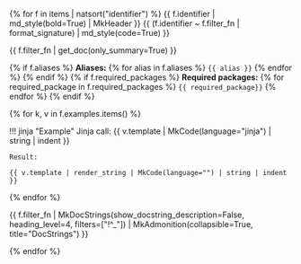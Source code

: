 {% for f in items | natsort("identifier") %}
{{ f.identifier | md_style(bold=True) | MkHeader }}
{{ (f.identifier ~ f.filter_fn | format_signature) | md_style(code=True) }}

{{ f.filter_fn | get_doc(only_summary=True) }}

{% if f.aliases %}
**Aliases:** {% for alias in f.aliases %} `{{ alias }}` {% endfor %}
{% endif %}
{% if f.required_packages %}
**Required packages:** {% for required_package in f.required_packages %} `{{ required_package}}` {% endfor %}
{% endif %}

{% for k, v in f.examples.items() %}

!!! jinja "Example"
    Jinja call:
    {{ v.template | MkCode(language="jinja") | string | indent }}

    Result:

    {{ v.template | render_string | MkCode(language="") | string | indent }}

{% endfor %}

{{ f.filter_fn | MkDocStrings(show_docstring_description=False, heading_level=4, filters=["!^_"]) | MkAdmonition(collapsible=True, title="DocStrings") }}


{% endfor %}
